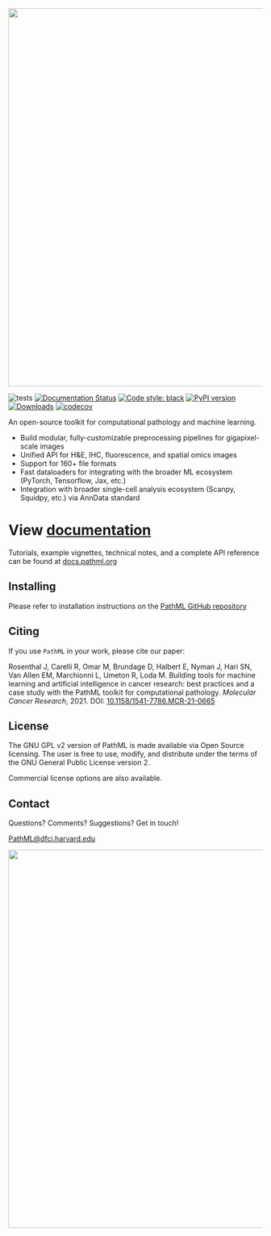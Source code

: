 <img src="https://raw.githubusercontent.com/Dana-Farber-AIOS/pathml/master/docs/source/_static/images/overview.png" width="750">

![tests](https://github.com/Dana-Farber-AIOS/pathml/actions/workflows/tests-conda.yml/badge.svg)
[![Documentation Status](https://readthedocs.org/projects/pathml/badge/?version=latest)](https://pathml.readthedocs.io/en/latest/?badge=latest)
[![Code style: black](https://img.shields.io/badge/code%20style-black-000000.svg)](https://github.com/psf/black)
[![PyPI version](https://img.shields.io/pypi/v/pathml)](https://pypi.org/project/pathml/)
[![Downloads](https://pepy.tech/badge/pathml)](https://pepy.tech/project/pathml)
[![codecov](https://codecov.io/github/Dana-Farber-AIOS/pathml/branch/master/graph/badge.svg?token=UHSQPTM28Y)](https://codecov.io/github/Dana-Farber-AIOS/pathml)

An open-source toolkit for computational pathology and machine learning.

* Build modular, fully-customizable preprocessing pipelines for gigapixel-scale images
* Unified API for H&E, IHC, fluorescence, and spatial omics images
* Support for 160+ file formats
* Fast dataloaders for integrating with the broader ML ecosystem (PyTorch, Tensorflow, Jax, etc.)
* Integration with broader single-cell analysis ecosystem (Scanpy, Squidpy, etc.) via AnnData standard

# **View [documentation](https://pathml.readthedocs.io/en/latest/)**

Tutorials, example vignettes, technical notes, and a complete API reference can be found at [docs.pathml.org](http://docs.pathml.org)

## **Installing**

Please refer to installation instructions on the [PathML GitHub repository](https://github.com/Dana-Farber-AIOS/pathml)

## **Citing**

If you use `PathML` in your work, please cite our paper:

Rosenthal J, Carelli R, Omar M, Brundage D, Halbert E, Nyman J, Hari SN, Van Allen EM, Marchionni L, Umeton R, Loda M. 
Building tools for machine learning and artificial intelligence in cancer research: best practices and a case study 
with the PathML toolkit for computational pathology. *Molecular Cancer Research*, 2021. 
DOI: [10.1158/1541-7786.MCR-21-0665](https://doi.org/10.1158/1541-7786.MCR-21-0665)

## **License**

The GNU GPL v2 version of PathML is made available via Open Source licensing.
The user is free to use, modify, and distribute under the terms of the GNU General Public License version 2.

Commercial license options are also available.

## **Contact**

Questions? Comments? Suggestions? Get in touch!

[PathML@dfci.harvard.edu](mailto:PathML@dfci.harvard.edu)

<img src="https://raw.githubusercontent.com/Dana-Farber-AIOS/pathml/master/docs/source/_static/images/dfci_cornell_joint_logos.png" width="750"> 

